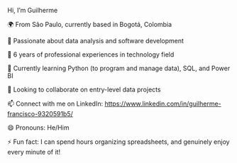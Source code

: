  Hi, I’m Guilherme

🌍 From São Paulo, currently based in Bogotá, Colombia

👀 Passionate about data analysis and software development

💼 6 years of professional experiences in technology field

🌱 Currently learning Python (to program and manage data), SQL, and Power BI

🤝 Looking to collaborate on entry-level data projects

📫 Connect with me on LinkedIn: https://www.linkedin.com/in/guilherme-francisco-9320591b5/

😄 Pronouns: He/Him

⚡ Fun fact: I can spend hours organizing spreadsheets, and genuinely enjoy every minute of it!

